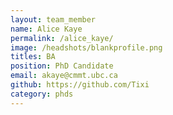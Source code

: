 ```yaml
---
layout: team_member
name: Alice Kaye
permalink: /alice_kaye/
image: /headshots/blankprofile.png
titles: BA
position: PhD Candidate
email: akaye@cmmt.ubc.ca
github: https://github.com/Tixi
category: phds
---
```

